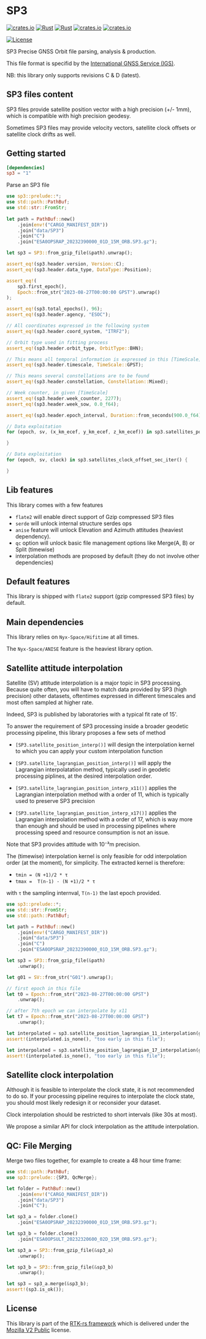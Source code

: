 # SP3

[![crates.io](https://img.shields.io/crates/v/sp3.svg)](https://crates.io/crates/sp3)
[![Rust](https://github.com/rtk-rs/sp3/actions/workflows/rust.yml/badge.svg)](https://github.com/rtk-rs/sp3/actions/workflows/rust.yml)
[![Rust](https://github.com/rtk-rs/sp3/actions/workflows/daily.yml/badge.svg)](https://github.com/rtk-rs/sp3/actions/workflows/daily.yml)
[![crates.io](https://docs.rs/sp3/badge.svg)](https://docs.rs/sp3/)
[![crates.io](https://img.shields.io/crates/d/sp3.svg)](https://crates.io/crates/sp3)

[![License](https://img.shields.io/badge/license-MPL_2.0-orange?style=for-the-badge&logo=mozilla)](https://github.com/rtk-rs/sp3/blob/main/LICENSE)

SP3 Precise GNSS Orbit file parsing, analysis & production. 

This file format is specifid by the [International GNSS Service (IGS)](https://igs.org/products/#orbits_clocks).

NB: this library only supports revisions C & D (latest).

## SP3 files content

SP3 files provide satellite position vector with a high precision (+/- 1mm),
which is compatible with high precision geodesy.

Sometimes SP3 files may provide velocity vectors, satellite clock offsets
or satellite clock drifts as well.

## Getting started

```toml
[dependencies]
sp3 = "1"
```

Parse an SP3 file

```rust
use sp3::prelude::*;
use std::path::PathBuf;
use std::str::FromStr;
    
let path = PathBuf::new()
    .join(env!("CARGO_MANIFEST_DIR"))
    .join("data/SP3")
    .join("C")
    .join("ESA0OPSRAP_20232390000_01D_15M_ORB.SP3.gz");

let sp3 = SP3::from_gzip_file(&path).unwrap();

assert_eq!(sp3.header.version, Version::C);
assert_eq!(sp3.header.data_type, DataType::Position);

assert_eq!(
    sp3.first_epoch(),
    Epoch::from_str("2023-08-27T00:00:00 GPST").unwrap()
);

assert_eq!(sp3.total_epochs(), 96);
assert_eq!(sp3.header.agency, "ESOC");

// All coordinates expressed in the following system
assert_eq!(sp3.header.coord_system, "ITRF2");

// Orbit type used in fitting process
assert_eq!(sp3.header.orbit_type, OrbitType::BHN);

// This means all temporal information is expressed in this [TimeScale]
assert_eq!(sp3.header.timescale, TimeScale::GPST);

// This means several constellations are to be found
assert_eq!(sp3.header.constellation, Constellation::Mixed);

// Week counter, in given [TimeScale]
assert_eq!(sp3.header.week_counter, 2277);
assert_eq!(sp3.header.week_sow, 0.0_f64);

assert_eq!(sp3.header.epoch_interval, Duration::from_seconds(900.0_f64));

// Data exploitation
for (epoch, sv, (x_km_ecef, y_km_ecef, z_km_ecef)) in sp3.satellites_position_km_iter() {

}

// Data exploitation
for (epoch, sv, clock) in sp3.satellites_clock_offset_sec_iter() {

}
```

## Lib features

This library comes with a few features

- `flate2` will enable direct support of Gzip compressed SP3 files
- `serde` will unlock internal structure serdes ops
- `anise` feature will unlock Elevation and Azimuth attitudes (heaviest dependency).
- `qc` option will unlock basic file management options like Merge(A, B) or Split (timewise)
- interpolation methods are proposed by default (they do not involve other dependencies)

## Default features

This library is shipped with `flate2` support (gzip compressed SP3 files) by default.

## Main dependencies

This library relies on `Nyx-Space/Hifitime` at all times.

The `Nyx-Space/ANISE` feature is the heaviest library option. 

## Satellite attitude interpolation

Satellite (SV) attitude interpolation is a major topic in SP3 processing. 
Because quite often, you will have to match data provided by SP3 (high precision) other
datasets, oftentimes expressed in different timescales and most often sampled at higher rate.

Indeed, SP3 is published by laboratories with a typical fit rate of 15'. 

To answer the requirement of SP3 processing inside a broader geodetic processing pipeline,
this library proposes a few sets of method

- `[SP3.satellite_position_interp()]` will design the interpolation kernel
to which you can apply your custom interpolation function

- `[SP3.satellite_lagrangian_position_interp()]` will apply the Lagrangian interpolatation
method, typically used in geodetic processing piplines, at the desired interpolation order.

- `[SP3.satellite_lagrangian_position_interp_x11()]` applies the Lagrangian interpolation
method with a order of 11, which is typically used to preserve SP3 precision

- `[SP3.satellite_lagrangian_position_interp_x17()]` applies the Lagrangian interpolation
method with a order of 17, which is way more than enough and should be used in processing
pipelines where processing speed and resource consumption is not an issue. 

Note that SP3 provides attitude with 10⁻³m precision.

The (timewise) interpolation kernel is only feasible for odd interpolation order (at the moment),
for simplicity. The extracted kernel is therefore:

- `tmin = (N +1)/2 * τ`
- `tmax =  T(n-1) - (N +1)/2 * τ`

with `τ` the sampling internval, `T(n-1)` the last epoch provided.

```rust
use sp3::prelude::*;
use std::str::FromStr;
use std::path::PathBuf;

let path = PathBuf::new()
    .join(env!("CARGO_MANIFEST_DIR"))
    .join("data/SP3")
    .join("C")
    .join("ESA0OPSRAP_20232390000_01D_15M_ORB.SP3.gz");

let sp3 = SP3::from_gzip_file(&path)
    .unwrap();

let g01 = SV::from_str("G01").unwrap();

// first epoch in this file
let t0 = Epoch::from_str("2023-08-27T00:00:00 GPST")
    .unwrap();

// after 7th epoch we can interpolate by x11 
let t7 = Epoch::from_str("2023-08-27T00:00:00 GPST")
    .unwrap();

let interpolated = sp3.satellite_position_lagrangian_11_interpolation(g01, t0);
assert!(interpolated.is_none(), "too early in this file");

let interpolated = sp3.satellite_position_lagrangian_17_interpolation(g01, t0);
assert!(interpolated.is_none(), "too early in this file");
```

## Satellite clock interpolation

Although it is feasible to interpolate the clock state, it is not recommended to do so.
If your processing pipeline requires to interpolate the clock state, you should most likely
redesign it or reconsider your dataset.

Clock interpolation should be restricted to short intervals (like 30s at most).

We propose a similar API for clock interpolation as the attitude interpolation.

## QC: File Merging

Merge two files together, for example to create a 48 hour time frame:

```rust
use std::path::PathBuf;
use sp3::prelude::{SP3, QcMerge};

let folder = PathBuf::new()
    .join(env!("CARGO_MANIFEST_DIR"))
    .join("data/SP3")
    .join("C");

let sp3_a = folder.clone()
    .join("ESA0OPSRAP_20232390000_01D_15M_ORB.SP3.gz");

let sp3_b = folder.clone()
    .join("ESA0OPSULT_20232320600_02D_15M_ORB.SP3.gz");

let sp3_a = SP3::from_gzip_file(&sp3_a)
    .unwrap();

let sp3_b = SP3::from_gzip_file(&sp3_b)
    .unwrap();

let sp3 = sp3_a.merge(&sp3_b);
assert!(sp3.is_ok());
```

## License

This library is part of the [RTK-rs framework](https://github.com/rtk-rs) which
is delivered under the [Mozilla V2 Public](https://www.mozilla.org/en-US/MPL/2.0) license.
